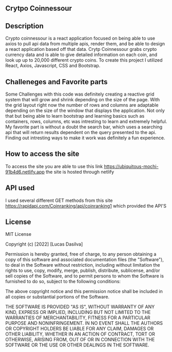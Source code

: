 ## Crytpo Coinnessour 

## Description

Crypto coinnessour is a react application focused on being able to use axios to pull api data from multiple apis, render them, and be able to design a react application based off that data. Crytp Coinnessour grabs crypto currency data and is able to give detailed information on each coin, and look up up to 20,000 different crypto coins. To create this project I utilized React, Axios, Javascript, CSS and Bootstrap. 

## Challeneges and Favorite parts

Some Challenges with this code was definitely creating a reactive grid system that will grow and shrink depending on the size of the page. With the grid layout right now the number of rows and columns are adaptable depending on the size of the window that displays the application. Not only that but being able to learn bootstrap and learning basics such as containers, rows, columns, etc was intresting to learn and extremely helpful. My favorite part is without a doubt the search bar, which uses a searching api that will return results dependent on the query presented to the api. Finding out intresting ways to make it work was definitely a fun experience.

## How to access the site

To access the site you are able to use this link https://ubiquitous-mochi-91b4d6.netlify.app the site is hosted through netlify

## API used

I used several different GET methods from this site https://rapidapi.com/Coinranking/api/coinranking1 which provided the API'S

## License 

MIT License

Copyright (c) [2022] [Lucas Dasilva]

Permission is hereby granted, free of charge, to any person obtaining a copy
of this software and associated documentation files (the "Software"), to deal
in the Software without restriction, including without limitation the rights
to use, copy, modify, merge, publish, distribute, sublicense, and/or sell
copies of the Software, and to permit persons to whom the Software is
furnished to do so, subject to the following conditions:

The above copyright notice and this permission notice shall be included in all
copies or substantial portions of the Software.

THE SOFTWARE IS PROVIDED "AS IS", WITHOUT WARRANTY OF ANY KIND, EXPRESS OR
IMPLIED, INCLUDING BUT NOT LIMITED TO THE WARRANTIES OF MERCHANTABILITY,
FITNESS FOR A PARTICULAR PURPOSE AND NONINFRINGEMENT. IN NO EVENT SHALL THE
AUTHORS OR COPYRIGHT HOLDERS BE LIABLE FOR ANY CLAIM, DAMAGES OR OTHER
LIABILITY, WHETHER IN AN ACTION OF CONTRACT, TORT OR OTHERWISE, ARISING FROM,
OUT OF OR IN CONNECTION WITH THE SOFTWARE OR THE USE OR OTHER DEALINGS IN THE
SOFTWARE.